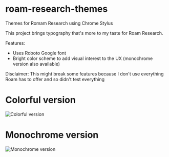 # roam-research-themes
Themes for Romam Research using Chrome Stylus

This project brings typography that's more to my taste for Roam Research. 

Features: 
* Uses Roboto Google font
* Bright color scheme to add visual interest to the UX (monochrome version also available)

Disclaimer: 
This might break some features because I don't use everything Roam has to offer and so didn't test everything

# Colorful version
![Colorful version](https://github.com/bubjafrig49534/roam-research-themes/blob/master/screenshot%20minimal-color.png)

# Monochrome version
![Monochrome version](https://github.com/bubjafrig49534/roam-research-themes/blob/master/screenshot%20minimal-monochrome.png)
